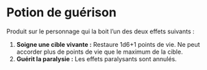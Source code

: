 # Potion de guérison


Produit sur le personnage qui la boit l’un des deux effets suivants :

1.  **Soigne une cible vivante :** Restaure 1d6+1 points de vie. Ne peut
    accorder plus de points de vie que le maximum de la cible.
2.  **Guérit la paralysie :** Les effets paralysants sont annulés.